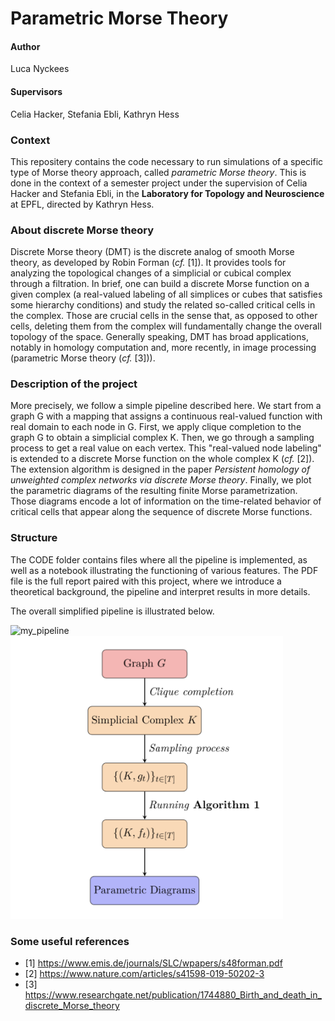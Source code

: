 # Parametric Morse Theory

#### Author
Luca Nyckees

#### Supervisors
Celia Hacker, Stefania Ebli, Kathryn Hess

### Context

This repositery contains the code necessary to run simulations of a specific type of Morse theory approach, called *parametric Morse theory*. This is done in the context of a semester project under the supervision of Celia Hacker and Stefania Ebli,
in the **Laboratory for Topology and Neuroscience** at EPFL, directed by Kathryn Hess.

### About discrete Morse theory

Discrete Morse theory (DMT) is the discrete analog of smooth Morse theory, as developed by Robin Forman (*cf.* [1]). It provides tools for analyzing the topological changes of a simplicial or cubical complex through a filtration. In brief, one can build a discrete Morse function on a given complex (a real-valued labeling of all simplices or cubes that satisfies some hierarchy conditions) and study the related so-called critical cells in the complex. Those are crucial cells in the sense that, as opposed to other cells, deleting them from the complex will fundamentally change the overall topology of the space. Generally speaking, DMT has broad applications, notably in homology computation and, more recently, in image processing (parametric Morse theory (*cf.* [3])).

### Description of the project

More precisely, we follow a simple pipeline described here. We start from a graph G with a mapping that assigns a continuous real-valued function with real domain to each node in G. First, we apply clique completion to the graph G to obtain a simplicial complex K. Then, we go through a sampling process to get a real value on each vertex. This "real-valued node labeling" is extended to a discrete Morse function on the whole complex K (*cf.* [2]). The extension algorithm is designed in the paper *Persistent homology of unweighted complex networks via discrete Morse theory*. Finally, we plot the parametric diagrams of the resulting finite Morse parametrization. Those diagrams encode a lot of information on the time-related behavior of critical cells that appear along the sequence of discrete Morse functions.

### Structure

The CODE folder contains files where all the pipeline is implemented, as well as a notebook illustrating the functioning of various features. The PDF file is the full report paired with this project, where we introduce a theoretical background, the pipeline and interpret results in more details.

The overall simplified pipeline is illustrated below.

<img width="436" alt="my_pipeline" src="https://user-images.githubusercontent.com/55453275/116779268-a15c2c00-aa75-11eb-9aa2-f23e3d39c01d.png">
<img width="436" alt="my_pipeline" src="https://raw.githubusercontent.com/LucaNyckees/ParametricMorseTheory/main/project_pipeline.png">

### Some useful references
* [1] https://www.emis.de/journals/SLC/wpapers/s48forman.pdf
* [2] https://www.nature.com/articles/s41598-019-50202-3
* [3] https://www.researchgate.net/publication/1744880_Birth_and_death_in_discrete_Morse_theory

